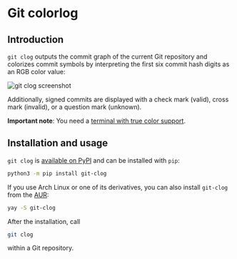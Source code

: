 # Git colorlog

## Introduction

`git clog` outputs the commit graph of the current Git repository and colorizes commit symbols by interpreting the first
six commit hash digits as an RGB color value:

![git clog screenshot](https://raw.githubusercontent.com/IngoMeyer441/git-clog/master/screenshot.png)

Additionally, signed commits are displayed with a check mark (valid), cross mark (invalid), or a question mark
(unknown).

**Important note**: You need a [terminal with true color support](https://gist.github.com/XVilka/8346728).

## Installation and usage

`git clog` is [available on PyPI](https://pypi.org/project/git-clog/) and can be installed with `pip`:

```bash
python3 -m pip install git-clog
```

If you use Arch Linux or one of its derivatives, you can also install `git-clog` from the
[AUR](https://aur.archlinux.org/packages/git-clog/):

```bash
yay -S git-clog
```

After the installation, call

```bash
git clog
```

within a Git repository.
